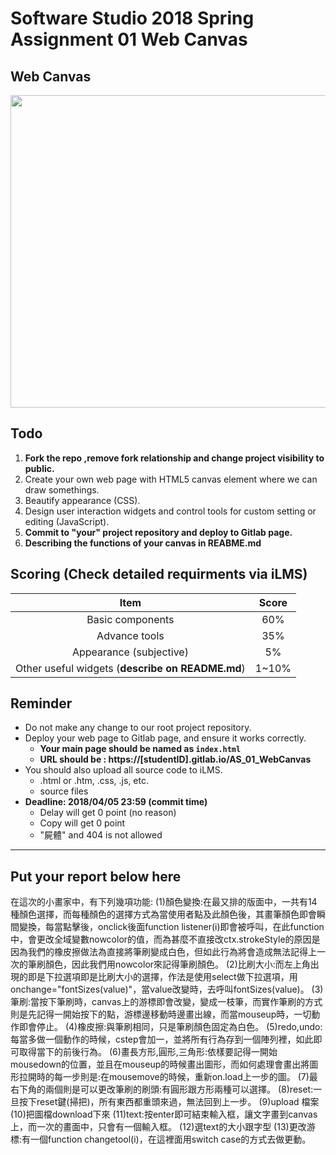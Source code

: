 # Software Studio 2018 Spring Assignment 01 Web Canvas

## Web Canvas
<img src="example01.gif" width="700px" height="500px"></img>

## Todo
1. **Fork the repo ,remove fork relationship and change project visibility to public.**
2. Create your own web page with HTML5 canvas element where we can draw somethings.
3. Beautify appearance (CSS).
4. Design user interaction widgets and control tools for custom setting or editing (JavaScript).
5. **Commit to "your" project repository and deploy to Gitlab page.**
6. **Describing the functions of your canvas in REABME.md**

## Scoring (Check detailed requirments via iLMS)

| **Item**                                         | **Score** |
| :----------------------------------------------: | :-------: |
| Basic components                                 | 60%       |
| Advance tools                                    | 35%       |
| Appearance (subjective)                          | 5%        |
| Other useful widgets (**describe on README.md**) | 1~10%     |

## Reminder
* Do not make any change to our root project repository.
* Deploy your web page to Gitlab page, and ensure it works correctly.
    * **Your main page should be named as ```index.html```**
    * **URL should be : https://[studentID].gitlab.io/AS_01_WebCanvas**
* You should also upload all source code to iLMS.
    * .html or .htm, .css, .js, etc.
    * source files
* **Deadline: 2018/04/05 23:59 (commit time)**
    * Delay will get 0 point (no reason)
    * Copy will get 0 point
    * "屍體" and 404 is not allowed

---

## Put your report below here
在這次的小畫家中，有下列幾項功能:
(1)顏色變換:在最又排的版面中，一共有14種顏色選擇，而每種顏色的選擇方式為當使用者點及此顏色後，其畫筆顏色即會瞬間變換，每當點擊後，onclick後面function listener(i)即會被呼叫，在此function中，會更改全域變數nowcolor的值，而為甚麼不直接改ctx.strokeStyle的原因是因為我們的橡皮擦做法為直接將筆刷變成白色，但如此行為將會造成無法記得上一次的筆刷顏色，因此我們用nowcolor來記得筆刷顏色。
(2)比刷大小:而左上角出現的即是下拉選項即是比刷大小的選擇，作法是使用select做下拉選項，用onchange="fontSizes(value)"，當value改變時，去呼叫fontSizes(value)。
(3)筆刷:當按下筆刷時，canvas上的游標即會改變，變成一枝筆，而實作筆刷的方式則是先記得一開始按下的點，游標邊移動時邊畫出線，而當mouseup時，一切動作即會停止。
(4)橡皮擦:與筆刷相同，只是筆刷顏色固定為白色。
(5)redo,undo:每當多做一個動作的時候，cstep會加一，並將所有行為存到一個陣列裡，如此即可取得當下的前後行為。
(6)畫長方形,圓形,三角形:依樣要記得一開始mousedown的位置，並且在mouseup的時候畫出圖形，而如何處理會畫出將圖形拉開時的每一步則是:在mousemove的時候，重新on.load上一步的圖。
(7)最右下角的兩個則是可以更改筆刷的刷頭:有圓形跟方形兩種可以選擇。
(8)reset:一旦按下reset鍵(掃把)，所有東西都重頭來過，無法回到上一步。
(9)upload 檔案
(10)把圖檔download下來
(11)text:按enter即可結束輸入框，讓文字畫到canvas上，而一次的畫面中，只會有一個輸入框。
(12)選text的大小跟字型
(13)更改游標:有一個function changetool(i)，在這裡面用switch case的方式去做更動。